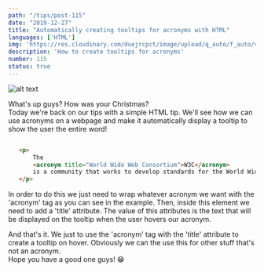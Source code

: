 ```yaml
---
path: "/tips/post-115"
date: "2019-12-27"
title: "Automatically creating tooltips for acronyms with HTML"
languages: ['HTML']
img: 'https://res.cloudinary.com/duejrcpct/image/upload/q_auto/f_auto/v1587499722/tips/115-1_wmdfnk.png'
description: 'How to create tooltips for acronyms'
number: 115
status: true
---
```


![alt text](https://res.cloudinary.com/duejrcpct/image/upload/q_auto/f_auto/v1587499804/tips/115-2_igl08b.png "HTML acronym tooptip")

What's up guys? How was your Christmas?  
Today we're back on our tips with a simple HTML tip. We'll see how we can use acronyms on a webpage and make it automatically display a tooltip to show the user the entire word!

 ```html
 
    <p>
        The 
        <acronym title="World Wide Web Consortium">W3C</acronym> 
        is a community that works to develop standards for the World Wide Web.
    </p>

 ```

In order to do this we just need to wrap whatever acronym we want with the 'acronym' tag as you can see in the example. Then, inside this element we need to add a 'title' attribute. The value of this attributes is the text that will be displayed on the tooltip when the user hovers our acronym.

And that's it. We just to use the 'acronym' tag with the 'title' attribute to create a tooltip on hover. Obviously we can the use this for other stuff that's not an acronym.  
Hope you have a good one guys! 😁